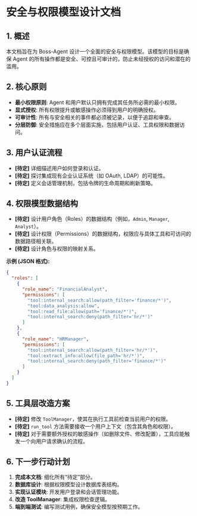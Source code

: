 # 安全与权限模型设计文档

## 1. 概述

本文档旨在为 Boss-Agent 设计一个全面的安全与权限模型。该模型的目标是确保 Agent 的所有操作都是安全、可控且可审计的，防止未经授权的访问和潜在的滥用。

## 2. 核心原则

- **最小权限原则**: Agent 和用户默认只拥有完成其任务所必需的最小权限。
- **显式授权**: 所有权限提升或敏感操作必须得到用户的明确授权。
- **可审计性**: 所有与安全相关的事件都必须被记录，以便于追踪和审查。
- **分层防御**: 安全措施应在多个层面实施，包括用户认证、工具权限和数据访问。

## 3. 用户认证流程

- **[待定]** 详细描述用户如何登录和认证。
- **[待定]** 探讨集成现有企业认证系统（如 OAuth, LDAP）的可能性。
- **[待定]** 定义会话管理机制，包括令牌的生命周期和刷新策略。

## 4. 权限模型数据结构

- **[待定]** 设计用户角色（Roles）的数据结构（例如，`Admin`, `Manager`, `Analyst`）。
- **[待定]** 设计权限（Permissions）的数据结构，权限应与具体工具和可访问的数据路径相关联。
- **[待定]** 设计角色与权限的映射关系。

**示例 (JSON 格式):**
```json
{
  "roles": [
    {
      "role_name": "FinancialAnalyst",
      "permissions": [
        "tool:internal_search:allow(path_filter='finance/*')",
        "tool:data_analysis:allow",
        "tool:read_file:allow(path='finance/*')",
        "tool:internal_search:deny(path_filter='hr/*')"
      ]
    },
    {
      "role_name": "HRManager",
      "permissions": [
        "tool:internal_search:allow(path_filter='hr/*')",
        "tool:extract_info:allow(file_path='hr/*')",
        "tool:internal_search:deny(path_filter='finance/*')"
      ]
    }
  ]
}
```

## 5. 工具层改造方案

- **[待定]** 修改 `ToolManager`，使其在执行工具前检查当前用户的权限。
- **[待定]** `run_tool` 方法需要接收一个用户上下文（包含其角色和权限）。
- **[待定]** 对于需要额外授权的敏感操作（如删除文件、修改配置），工具应能触发一个向用户请求确认的流程。

## 6. 下一步行动计划

1.  **完成本文档**: 细化所有“待定”部分。
2.  **数据库设计**: 根据权限模型设计数据库表结构。
3.  **实现认证模块**: 开发用户登录和会话管理功能。
4.  **改造 ToolManager**: 集成权限检查逻辑。
5.  **端到端测试**: 编写测试用例，确保安全模型按预期工作。
